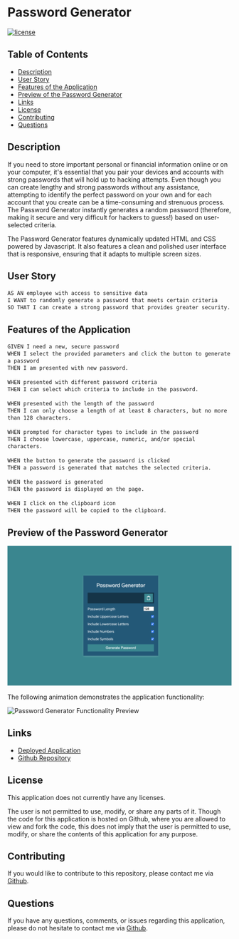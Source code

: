 # Password Generator

[![license](https://img.shields.io/badge/license-Unlicense-blue.svg)](http://unlicense.org/)

## Table of Contents
*  [Description](#description)
*  [User Story](#user-story)
*  [Features of the Application](#features-of-the-application)
*  [Preview of the Password Generator](#preview-of-the-password-generator)
*  [Links](#links)
*  [License](#license)
*  [Contributing](#contributing)
*  [Questions](#questions)

## Description

If you need to store important personal or financial information online or on your computer, it's essential that you pair your devices and accounts with strong passwords that will hold up to hacking attempts. Even though you can create lengthy and strong passwords without any assistance, attempting to identify the perfect password on your own and for each account that you create can be a time-consuming and strenuous process. The Password Generator instantly generates a random password (therefore, making it secure and very difficult for hackers to guess!) based on user-selected criteria.

The Password Generator features dynamically updated HTML and CSS powered by Javascript. It also features a clean and polished user interface that is responsive, ensuring that it adapts to multiple screen sizes.

## User Story
~~~
AS AN employee with access to sensitive data  
I WANT to randomly generate a password that meets certain criteria  
SO THAT I can create a strong password that provides greater security.  
~~~

## Features of the Application
~~~
GIVEN I need a new, secure password
WHEN I select the provided parameters and click the button to generate a password
THEN I am presented with new password.

WHEN presented with different password criteria
THEN I can select which criteria to include in the password.

WHEN presented with the length of the password
THEN I can only choose a length of at least 8 characters, but no more than 128 characters.

WHEN prompted for character types to include in the password
THEN I choose lowercase, uppercase, numeric, and/or special characters.

WHEN the button to generate the password is clicked
THEN a password is generated that matches the selected criteria.

WHEN the password is generated
THEN the password is displayed on the page.

WHEN I click on the clipboard icon
THEN the password will be copied to the clipboard.
~~~

## Preview of the Password Generator

![Password Generator Landing Page](assets/images/passwordGeneratorLandingPage.png)

The following animation demonstrates the application functionality:

![Password Generator Functionality Preview](assets/images/passwordGeneratorFunctionalityPreview.gif)

## Links
- [Deployed Application](https://rh9891.github.io/PasswordGenerator)
- [Github Repository](https://github.com/rh9891/PasswordGenerator)

## License

This application does not currently have any licenses.

The user is not permitted to use, modify, or share any parts of it. Though the code for this application is hosted on Github, where you are allowed to view and fork the code, this does not imply that the user is permitted to use, modify, or share the contents of this application for any purpose.

## Contributing

If you would like to contribute to this repository, please contact me via [Github](https://github.com/rh9891).

## Questions

If you have any questions, comments, or issues regarding this application, please do not hesitate to contact me via [Github](https://github.com/rh9891).